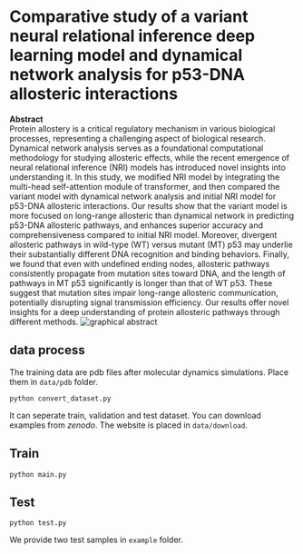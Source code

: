 # Comparative study of a variant neural relational inference deep learning model and dynamical network analysis for p53-DNA allosteric interactions
**Abstract** <br>
Protein allostery is a critical regulatory mechanism in various biological processes, representing a challenging aspect of biological research. Dynamical network analysis serves as a foundational computational methodology for studying allosteric effects, while the recent emergence of neural relational inference (NRI) models has introduced novel insights into understanding it. In this study, we modified NRI model by integrating the multi-head self-attention module of transformer, and then compared the variant model with dynamical network analysis and initial NRI model for p53-DNA allosteric interactions. Our results show that the variant model is more focused on long-range allosteric than dynamical network in predicting p53-DNA allosteric pathways, and enhances superior accuracy and comprehensiveness compared to initial NRI model. Moreover, divergent allosteric pathways in wild-type (WT) versus mutant (MT) p53 may underlie their substantially different DNA recognition and binding behaviors. Finally, we found that even with undefined ending nodes, allosteric pathways consistently propagate from mutation sites toward DNA, and the length of pathways in MT p53 significantly is longer than that of WT p53. These suggest that mutation sites impair long-range allosteric communication, potentially disrupting signal transmission efficiency. Our results offer novel insights for a deep understanding of protein allosteric pathways through different methods.
![graphical abstract](https://github.com/user-attachments/assets/3d5ba1fa-a32b-4078-be44-299fe8a31515)
## data process
The training data are pdb files after molecular dynamics simulations. Place them in ```data/pdb``` folder.
```
python convert_dataset.py
```
It can seperate train, validation and test dataset.
You can download examples from *zenodo*. The website is placed in ```data/download```.

## Train
```
python main.py
```

## Test
```
python test.py
```
We provide two test samples in ```example``` folder. 


